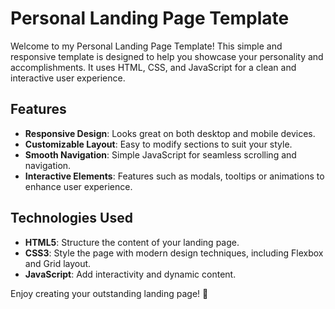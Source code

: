 # Personal Landing Page Template

Welcome to my Personal Landing Page Template! This simple and responsive template is designed to help you showcase your personality and accomplishments. It uses HTML, CSS, and JavaScript for a clean and interactive user experience.

## Features

- **Responsive Design**: Looks great on both desktop and mobile devices.
- **Customizable Layout**: Easy to modify sections to suit your style.
- **Smooth Navigation**: Simple JavaScript for seamless scrolling and navigation.
- **Interactive Elements**: Features such as modals, tooltips or animations to enhance user experience.

## Technologies Used

- **HTML5**: Structure the content of your landing page.
- **CSS3**: Style the page with modern design techniques, including Flexbox and Grid layout.
- **JavaScript**: Add interactivity and dynamic content.




Enjoy creating your outstanding landing page! 🚀